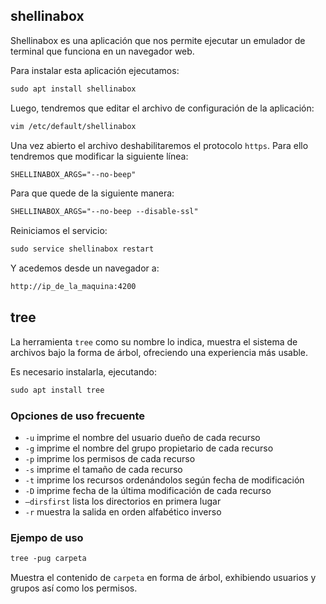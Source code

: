 ## shellinabox 

Shellinabox es una aplicación que nos permite ejecutar un emulador de terminal que funciona en un navegador web. 

Para instalar esta aplicación ejecutamos: 

```apache
sudo apt install shellinabox
```
Luego, tendremos que editar el archivo de configuración de la aplicación: 

```apache
vim /etc/default/shellinabox
```

Una vez abierto el archivo deshabilitaremos el protocolo `https`. Para ello tendremos que modificar la siguiente línea:

```apache
SHELLINABOX_ARGS="--no-beep"
```

Para que quede de la siguiente manera: 

```apache
SHELLINABOX_ARGS="--no-beep --disable-ssl" 
```

Reiniciamos el servicio: 

```apache
sudo service shellinabox restart
```

Y acedemos desde un navegador a: 

```apache
http://ip_de_la_maquina:4200
```

## tree
La herramienta `tree` como su nombre lo indica, muestra el sistema de archivos bajo la forma de árbol, ofreciendo una experiencia más usable. 

Es necesario instalarla, ejecutando: 

```apache
sudo apt install tree
```

### Opciones de uso frecuente

* `-u` imprime el nombre del usuario dueño de cada recurso
* `-g` imprime el nombre del grupo propietario de cada recurso
* `-p` imprime los permisos de cada recurso
* `-s` imprime el tamaño de cada recurso
* `-t` imprime los recursos ordenándolos según fecha de modificación
* `-D` imprime fecha de la última modificación de cada recurso
* `–dirsfirst` lista los directorios en primera lugar
* `-r` muestra la salida en orden alfabético inverso



### Ejempo de uso

```apache
tree -pug carpeta
```
Muestra el contenido de `carpeta` en forma de árbol, exhibiendo usuarios y grupos así como los permisos. 